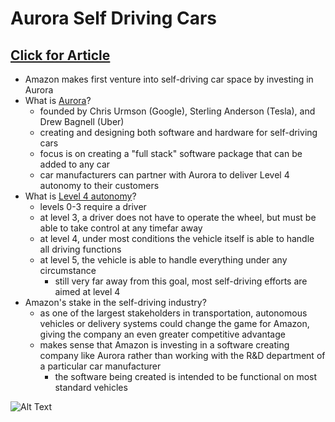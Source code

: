# Aurora Self Driving Cars

## [Click for Article](https://www.wired.com/story/amazon-aurora-self-driving-investment-funding-series-b)

* Amazon makes first venture into self-driving car space by investing in Aurora
* What is [Aurora](https://aurora.tech/)?
	* founded by Chris Urmson (Google), Sterling Anderson (Tesla), and Drew Bagnell (Uber)
	* creating and designing both software and hardware for self-driving cars
	* focus is on creating a "full stack" software package that can be added to any car
	* car manufacturers can partner with Aurora to deliver Level 4 autonomy to their customers
* What is [Level 4 autonomy](https://www.nhtsa.gov/technology-innovation/automated-vehicles-safety)?
	* levels 0-3 require a driver 
	* at level 3, a driver does not have to operate the wheel, but must be able to take control at any timefar away 
	* at level 4, under most conditions the vehicle itself is able to handle all driving functions
	* at level 5, the vehicle is able to handle everything under any circumstance 
		* still very far away from this goal, most self-driving efforts are aimed at level 4
* Amazon's stake in the self-driving industry?
	* as one of the largest stakeholders in transportation, autonomous vehicles or delivery systems could change the game for Amazon, giving the company an even greater competitive advantage
	* makes sense that Amazon is investing in a software creating company like Aurora rather than working with the R&D department of a particular car manufacturer
		* the software being created is intended to be functional on most standard vehicles 

![Alt Text](https://aurora.tech/assets/images/car1.jpg)
